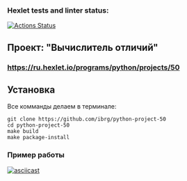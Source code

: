 ### Hexlet tests and linter status:
[![Actions Status](https://github.com/ibrg/python-project-50/workflows/hexlet-check/badge.svg)](https://github.com/ibrg/python-project-50/actions)


## Проект: "Вычислитель отличий"
### https://ru.hexlet.io/programs/python/projects/50

## Установка
Все комманды делаем в терминале:
```commandline
git clone https://github.com/ibrg/python-project-50
cd python-project-50
make build
make package-install
```
### Пример работы 
[![asciicast](https://asciinema.org/a/rDaSBy4GaPkxRjQ5UXyA9heTk.svg)](https://asciinema.org/a/rDaSBy4GaPkxRjQ5UXyA9heTk)
